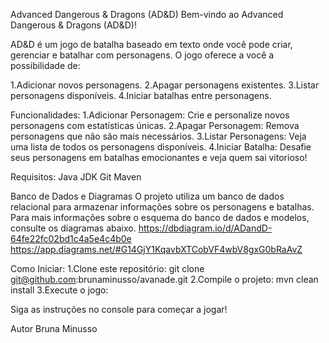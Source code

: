 Advanced Dangerous & Dragons (AD&D)
Bem-vindo ao Advanced Dangerous & Dragons (AD&D)!

AD&D é um jogo de batalha baseado em texto onde você pode criar, gerenciar e batalhar com personagens. O jogo oferece a você a possibilidade de:

1.Adicionar novos personagens.
2.Apagar personagens existentes.
3.Listar personagens disponíveis.
4.Iniciar batalhas entre personagens.

Funcionalidades:
1.Adicionar Personagem: Crie e personalize novos personagens com estatísticas únicas.
2.Apagar Personagem: Remova personagens que não são mais necessários.
3.Listar Personagens: Veja uma lista de todos os personagens disponíveis.
4.Iniciar Batalha: Desafie seus personagens em batalhas emocionantes e veja quem sai vitorioso!

Requisitos:
Java JDK
Git
Maven

Banco de Dados e Diagramas
O projeto utiliza um banco de dados relacional para armazenar informações sobre os personagens e batalhas. Para mais informações sobre o esquema do banco de dados e modelos, consulte os diagramas abaixo.
https://dbdiagram.io/d/ADandD-64fe22fc02bd1c4a5e4c4b0e
https://app.diagrams.net/#G14GjY1KqavbXTCobVF4wbV8gxG0bRaAvZ

Como Iniciar:
1.Clone este repositório:
git clone git@github.com:brunaminusso/avanade.git
2.Compile o projeto:
mvn clean install
3.Execute o jogo:

Siga as instruções no console para começar a jogar!

Autor
Bruna Minusso
